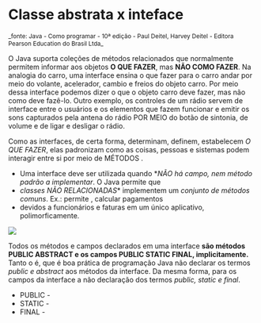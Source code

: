 # Classe abstrata x inteface

<p style="font-size: 12px">_fonte: Java - Como programar - 10ª edição - Paul Deitel, Harvey Deitel - Editora Pearson Education do Brasil Ltda_</p>


O Java suporta coleções de métodos relacionados que normalmente permitem informar aos objetos **O QUE FAZER**, mas **NÃO COMO FAZER**. Na analogia do carro, uma interface ensina o que fazer para o carro andar por meio do volante, acelerador, cambio e freios do objeto carro. Por meio dessa interface podemos dizer o que o objeto carro deve fazer, mas não como deve fazê-lo. Outro exemplo, os controles de um rádio  servem de interface entre o usuários e os elementos que fazem funcionar e emitir os sons capturados pela antena do rádio POR MEIO do botão de sintonia, de volume e de ligar e desligar o rádio.

Como as interfaces, de certa forma, determinam, definem, estabelecem _O QUE FAZER_, elas padronizam como as coisas, pessoas e sistemas podem interagir entre si por meio de MÉTODOS .

 - Uma interface deve ser utilizada quando **NÃO há campo, nem método padrão a implementar*. O Java permite que
 - *classes NÃO RELACIONADAS** implementem um _conjunto de métodos comuns_. Ex.: permite , calcular pagamentos
 - devidos a funcionários e faturas em um único aplicativo, polimorficamente.

<image src="https://github.com/shnonomura/diarioProgramacao/blob/master/imagem/Java/java-interfaces.jpg">

Todos os métodos e campos declarados em uma interface **são métodos PUBLIC ABSTRACT e os campos PUBLIC STATIC FINAL, implicitamente.** Tanto o é, que é boa prática de programação Java não declarar os termos _public e abstract_ aos métodos da interface. Da mesma forma, para os campos da interface a não declaração dos termos _public, static e final_.

 - PUBLIC - 
 - STATIC -
 - FINAL - 
  
